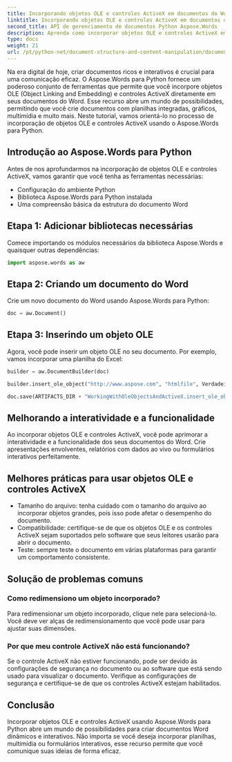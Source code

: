 ```yaml
---
title: Incorporando objetos OLE e controles ActiveX em documentos do Word
linktitle: Incorporando objetos OLE e controles ActiveX em documentos do Word
second_title: API de gerenciamento de documentos Python Aspose.Words
description: Aprenda como incorporar objetos OLE e controles ActiveX em documentos do Word usando Aspose.Words para Python. Crie documentos interativos e dinâmicos perfeitamente.
type: docs
weight: 21
url: /pt/python-net/document-structure-and-content-manipulation/document-ole-objects-active-x/
---
```


Na era digital de hoje, criar documentos ricos e interativos é crucial para uma comunicação eficaz. O Aspose.Words para Python fornece um poderoso conjunto de ferramentas que permite que você incorpore objetos OLE (Object Linking and Embedding) e controles ActiveX diretamente em seus documentos do Word. Esse recurso abre um mundo de possibilidades, permitindo que você crie documentos com planilhas integradas, gráficos, multimídia e muito mais. Neste tutorial, vamos orientá-lo no processo de incorporação de objetos OLE e controles ActiveX usando o Aspose.Words para Python.


## Introdução ao Aspose.Words para Python

Antes de nos aprofundarmos na incorporação de objetos OLE e controles ActiveX, vamos garantir que você tenha as ferramentas necessárias:

- Configuração do ambiente Python
- Biblioteca Aspose.Words para Python instalada
- Uma compreensão básica da estrutura do documento Word

## Etapa 1: Adicionar bibliotecas necessárias

Comece importando os módulos necessários da biblioteca Aspose.Words e quaisquer outras dependências:

```python
import aspose.words as aw
```

## Etapa 2: Criando um documento do Word

Crie um novo documento do Word usando Aspose.Words para Python:

```python
doc = aw.Document()
```

## Etapa 3: Inserindo um objeto OLE

Agora, você pode inserir um objeto OLE no seu documento. Por exemplo, vamos incorporar uma planilha do Excel:

```python
builder = aw.DocumentBuilder(doc)

builder.insert_ole_object("http://www.aspose.com", "htmlfile", Verdadeiro, Verdadeiro, Nenhum)

doc.save(ARTIFACTS_DIR + "WorkingWithOleObjectsAndActiveX.insert_ole_object.docx")
```

## Melhorando a interatividade e a funcionalidade

Ao incorporar objetos OLE e controles ActiveX, você pode aprimorar a interatividade e a funcionalidade dos seus documentos do Word. Crie apresentações envolventes, relatórios com dados ao vivo ou formulários interativos perfeitamente.

## Melhores práticas para usar objetos OLE e controles ActiveX

- Tamanho do arquivo: tenha cuidado com o tamanho do arquivo ao incorporar objetos grandes, pois isso pode afetar o desempenho do documento.
- Compatibilidade: certifique-se de que os objetos OLE e os controles ActiveX sejam suportados pelo software que seus leitores usarão para abrir o documento.
- Teste: sempre teste o documento em várias plataformas para garantir um comportamento consistente.

## Solução de problemas comuns

### Como redimensiono um objeto incorporado?

Para redimensionar um objeto incorporado, clique nele para selecioná-lo. Você deve ver alças de redimensionamento que você pode usar para ajustar suas dimensões.

### Por que meu controle ActiveX não está funcionando?

Se o controle ActiveX não estiver funcionando, pode ser devido às configurações de segurança no documento ou ao software que está sendo usado para visualizar o documento. Verifique as configurações de segurança e certifique-se de que os controles ActiveX estejam habilitados.

## Conclusão

Incorporar objetos OLE e controles ActiveX usando Aspose.Words para Python abre um mundo de possibilidades para criar documentos Word dinâmicos e interativos. Não importa se você deseja incorporar planilhas, multimídia ou formulários interativos, esse recurso permite que você comunique suas ideias de forma eficaz.